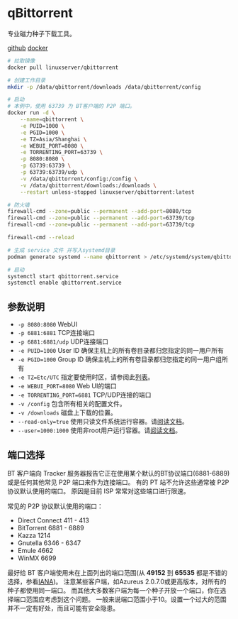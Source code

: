 # qBittorrent

专业磁力种子下载工具。

[github](https://github.com/linuxserver/docker-qbittorrent)
[docker](https://hub.docker.com/r/linuxserver/qbittorrent)

```bash
# 拉取镜像
docker pull linuxserver/qbittorrent

# 创建工作目录
mkdir -p /data/qbittorrent/downloads /data/qbittorrent/config

# 启动
# 本例中，使用 63739 为 BT客户端的 P2P 端口。
docker run -d \
    --name=qbittorrent \
    -e PUID=1000 \
    -e PGID=1000 \
    -e TZ=Asia/Shanghai \
    -e WEBUI_PORT=8080 \
    -e TORRENTING_PORT=63739 \
    -p 8080:8080 \
    -p 63739:63739 \
    -p 63739:63739/udp \
    -v /data/qbittorrent/config:/config \
    -v /data/qbittorrent/downloads:/downloads \
    --restart unless-stopped linuxserver/qbittorrent:latest

# 防火墙
firewall-cmd --zone=public --permanent --add-port=8080/tcp
firewall-cmd --zone=public --permanent --add-port=63739/tcp
firewall-cmd --zone=public --permanent --add-port=63739/tcp

firewall-cmd --reload

# 生成 service 文件 并写入systemd目录
podman generate systemd --name qbittorrent > /etc/systemd/system/qbittorrent.service

# 启动
systemctl start qbittorrent.service
systemctl enable qbittorrent.service
```

## 参数说明

- `-p 8080:8080` WebUI
- `-p 6881:6881` TCP连接端口
- `-p 6881:6881/udp` UDP连接端口
- `-e PUID=1000` User ID 确保主机上的所有卷目录都归您指定的同一用户所有
- `-e PGID=1000` Group ID 确保主机上的所有卷目录都归您指定的同一用户组所有
- `-e TZ=Etc/UTC` 指定要使用时区，请参阅此[列表](https://en.wikipedia.org/wiki/List_of_tz_database_time_zones#List)。
- `-e WEBUI_PORT=8080` Web UI的端口
- `-e TORRENTING_PORT=6881` TCP/UDP连接的端口
- `-v /config` 包含所有相关的配置文件。
- `-v /downloads` 磁盘上下载的位置。
- `--read-only=true` 使用只读文件系统运行容器。请[阅读文档](https://docs.linuxserver.io/misc/read-only/#why)。
- `--user=1000:1000` 使用非root用户运行容器。请[阅读文档](https://docs.linuxserver.io/misc/non-root/)。

## 端口选择

BT 客户端向 Tracker 服务器报告它正在使用某个默认的BT协议端口(6881-6889)或是任何其他常见 P2P 端口来作为连接端口。
有的 PT 站不允许这些通常被 P2P 协议默认使用的端口。
原因是目前 ISP 常常对这些端口进行限速。

常见的 P2P 协议默认使用的端口：

- Direct Connect    411 - 413
- BitTorrent        6881 - 6889
- Kazza             1214
- Gnutella          6346 - 6347
- Emule             4662
- WinMX             6699

最好给 BT 客户端使用未在上面列出的端口范围(从 **49152** 到 **65535** 都是不错的选择，参看[IANA](http://www.iana.org/assignments/service-names-port-numbers/service-names-port-numbers.xhtml))。
注意某些客户端，如Azureus 2.0.7.0或更高版本，对所有的种子都使用同一端口。
而其他大多数客户端为每一个种子开放一个端口，你在选择端口范围应考虑到这个问题。
一般来说端口范围小于10。设置一个过大的范围并不一定有好处，而且可能有安全隐患。

